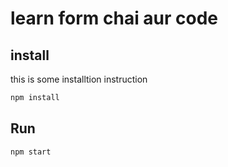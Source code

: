 # learn form chai aur code


## install

this is some installtion instruction


```bash 
npm install
```


## Run


```bash 
npm start
```